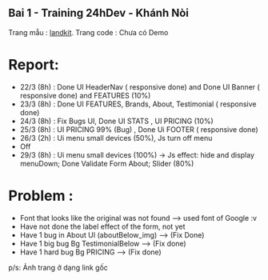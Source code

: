 ## Bai 1 - Training 24hDev - Khánh Nòi

Trang mẫu : [landkit](https://landkit.goodthemes.co/).
Trang code : Chưa có Demo

# Report:

- 22/3 (8h) : Done UI HeaderNav ( responsive done) and Done UI Banner ( responsive done) and FEATURES (10%)
- 23/3 (8h) : Done UI FEATURES, Brands, About, Testimonial ( responsive done)
- 24/3 (8h) : Fix Bugs UI, Done UI STATS , UI PRICING (10%)
- 25/3 (8h) : UI PRICING 99% (Bug) , Done Ui FOOTER ( responsive done)
- 26/3 (2h) : Ui menu small devices (50%), Js turn off menu
- Off
- 29/3 (8h) : Ui menu small devices (100%) -> Js effect: hide and display menuDown; Done Validate Form About; Slider (80%)

# Problem :

- Font that looks like the original was not found --> used font of Google :v
- Have not done the label effect of the form, not yet
- Have 1 bug in About UI (aboutBelow_img) --> (Fix Done)
- Have 1 big bug Bg TestimonialBelow --> (Fix done)
- Have 1 hard bug Bg PRICING --> (Fix done)

p/s: Ảnh trang ở dạng link gốc
